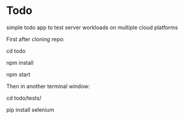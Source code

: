 # Todo
simple todo app to test server workloads on multiple cloud platforms



First after cloning repo:

cd todo 

npm install

npm start



Then in another terminal window:

cd todo/tests/

pip install selenium
